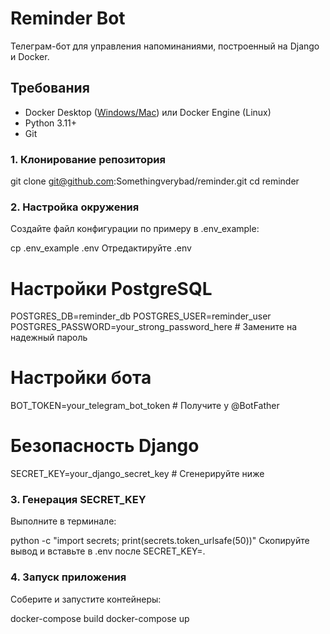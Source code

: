 # Reminder Bot

Телеграм-бот для управления напоминаниями, построенный на Django и Docker.

## Требования

- Docker Desktop ([Windows/Mac](https://www.docker.com/products/docker-desktop/)) или Docker Engine (Linux)
- Python 3.11+
- Git

### 1. Клонирование репозитория

git clone git@github.com:Somethingverybad/reminder.git
cd reminder

### 2. Настройка окружения
Создайте файл конфигурации по примеру в .env_example:

cp .env_example .env
Отредактируйте .env

# Настройки PostgreSQL
POSTGRES_DB=reminder_db
POSTGRES_USER=reminder_user
POSTGRES_PASSWORD=your_strong_password_here  # Замените на надежный пароль

# Настройки бота
BOT_TOKEN=your_telegram_bot_token  # Получите у @BotFather

# Безопасность Django
SECRET_KEY=your_django_secret_key  # Сгенерируйте ниже

### 3. Генерация SECRET_KEY
Выполните в терминале:

python -c "import secrets; print(secrets.token_urlsafe(50))"
Скопируйте вывод и вставьте в .env после SECRET_KEY=.

### 4. Запуск приложения
Соберите и запустите контейнеры:

docker-compose build
docker-compose up

